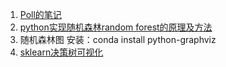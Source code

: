 1. [Poll的笔记](https://www.cnblogs.com/maybe2030/p/4585705.html)
2. [python实现随机森林random forest的原理及方法](https://www.jb51.net/article/131172.htm)
3. 随机森林图
   安装：conda install python-graphviz
4. [sklearn决策树可视化](http://ywtail.github.io/2017/06/08/sklearn决策树可视化/)